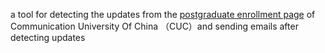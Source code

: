 
a tool for detecting the updates from the [postgraduate enrollment page][1] of Communication University Of China （CUC）and sending emails after detecting updates


  [1]: http://yz.cuc.edu.cn/class/class_2_1.html